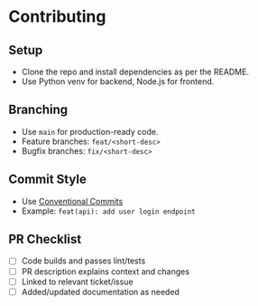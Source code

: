 # Contributing

## Setup
- Clone the repo and install dependencies as per the README.
- Use Python venv for backend, Node.js for frontend.

## Branching
- Use `main` for production-ready code.
- Feature branches: `feat/<short-desc>`
- Bugfix branches: `fix/<short-desc>`

## Commit Style
- Use [Conventional Commits](https://www.conventionalcommits.org/)
- Example: `feat(api): add user login endpoint`

## PR Checklist
- [ ] Code builds and passes lint/tests
- [ ] PR description explains context and changes
- [ ] Linked to relevant ticket/issue
- [ ] Added/updated documentation as needed
